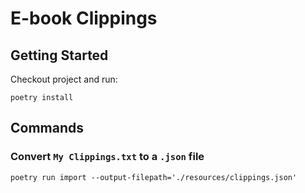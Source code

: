 # E-book Clippings

## Getting Started

Checkout project and run:

```
poetry install
```

## Commands

### Convert `My Clippings.txt` to a `.json` file

```
poetry run import --output-filepath='./resources/clippings.json'
```